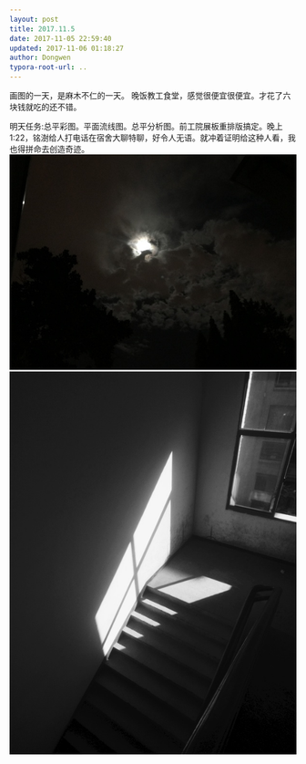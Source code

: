 ```yaml
---
layout: post
title: 2017.11.5
date: 2017-11-05 22:59:40
updated: 2017-11-06 01:18:27
author: Dongwen
typora-root-url: ..
---
```




画图的一天，是麻木不仁的一天。
晚饭教工食堂，感觉很便宜很便宜。才花了六块钱就吃的还不错。

明天任务:总平彩图。平面流线图。总平分析图。前工院展板重排版搞定。晚上1:22，铭澍给人打电话在宿舍大聊特聊，好令人无语。就冲着证明给这种人看，我也得拼命去创造奇迹。  ![](/img/in-post/p46441543.jpg)
![](/img/in-post/p46439328.jpg)
